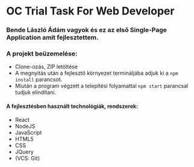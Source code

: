 # OC Trial Task For Web Developer

### Bende László Ádám vagyok és ez az első Single-Page Application amit fejlesztettem.

### A projekt beüzemelése:
- Clone-ozás, ZIP letöltése
- A megnyitás után a fejlesztő környezet termináljába adjuk ki a `npm install` parancsot.
- Miután a program végzett a telepítési folyamattal `npm start` parancsal tudjuk elindítani. 

#### A fejlesztésben használt technológiák, rendszerek:

- React
- NodeJS
- JavaScript
- HTML5
- CSS
- JQuery
- (VCS: Git)


